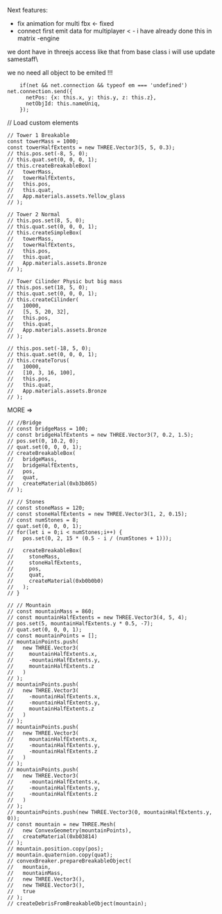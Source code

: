 
Next features:
 - fix animation for multi fbx    <- fixed
 - connect first emit data for multiplayer  < -
   i have already done this in matrix -engine


 we dont have in threejs access like that 
 from base class
 i will use update samestaff\


   we no need all object to be emited !!!
   

        if(net && net.connection && typeof em === 'undefined') net.connection.send({
          netPos: {x: this.x, y: this.y, z: this.z},
          netObjId: this.nameUniq,
        });



 // Load custom elements

    // Tower 1 Breakable
    const towerMass = 1000;
    const towerHalfExtents = new THREE.Vector3(5, 5, 0.3);
    // this.pos.set(-8, 5, 0);
    // this.quat.set(0, 0, 0, 1);
    // this.createBreakableBox(
    //   towerMass,
    //   towerHalfExtents,
    //   this.pos,
    //   this.quat,
    //   App.materials.assets.Yellow_glass
    // );

    // Tower 2 Normal
    // this.pos.set(8, 5, 0);
    // this.quat.set(0, 0, 0, 1);
    // this.createSimpleBox(
    //   towerMass,
    //   towerHalfExtents,
    //   this.pos,
    //   this.quat,
    //   App.materials.assets.Bronze
    // );

    // Tower Cilinder Physic but big mass
    // this.pos.set(18, 5, 0);
    // this.quat.set(0, 0, 0, 1);
    // this.createCilinder(
    //   10000,
    //   [5, 5, 20, 32],
    //   this.pos,
    //   this.quat,
    //   App.materials.assets.Bronze
    // );

    // this.pos.set(-18, 5, 0);
    // this.quat.set(0, 0, 0, 1);
    // this.createTorus(
    //   10000,
    //   [10, 3, 16, 100],
    //   this.pos,
    //   this.quat,
    //   App.materials.assets.Bronze
    // );


 MORE =>


    // //Bridge
    // const bridgeMass = 100;
    // const bridgeHalfExtents = new THREE.Vector3(7, 0.2, 1.5);
    // pos.set(0, 10.2, 0);
    // quat.set(0, 0, 0, 1);
    // createBreakableBox(
    //   bridgeMass,
    //   bridgeHalfExtents,
    //   pos,
    //   quat,
    //   createMaterial(0xb3b865)
    // );

    // // Stones
    // const stoneMass = 120;
    // const stoneHalfExtents = new THREE.Vector3(1, 2, 0.15);
    // const numStones = 8;
    // quat.set(0, 0, 0, 1);
    // for(let i = 0;i < numStones;i++) {
    //   pos.set(0, 2, 15 * (0.5 - i / (numStones + 1)));

    //   createBreakableBox(
    //     stoneMass,
    //     stoneHalfExtents,
    //     pos,
    //     quat,
    //     createMaterial(0xb0b0b0)
    //   );
    // }

    // // Mountain
    // const mountainMass = 860;
    // const mountainHalfExtents = new THREE.Vector3(4, 5, 4);
    // pos.set(5, mountainHalfExtents.y * 0.5, -7);
    // quat.set(0, 0, 0, 1);
    // const mountainPoints = [];
    // mountainPoints.push(
    //   new THREE.Vector3(
    //     mountainHalfExtents.x,
    //     -mountainHalfExtents.y,
    //     mountainHalfExtents.z
    //   )
    // );
    // mountainPoints.push(
    //   new THREE.Vector3(
    //     -mountainHalfExtents.x,
    //     -mountainHalfExtents.y,
    //     mountainHalfExtents.z
    //   )
    // );
    // mountainPoints.push(
    //   new THREE.Vector3(
    //     mountainHalfExtents.x,
    //     -mountainHalfExtents.y,
    //     -mountainHalfExtents.z
    //   )
    // );
    // mountainPoints.push(
    //   new THREE.Vector3(
    //     -mountainHalfExtents.x,
    //     -mountainHalfExtents.y,
    //     -mountainHalfExtents.z
    //   )
    // );
    // mountainPoints.push(new THREE.Vector3(0, mountainHalfExtents.y, 0));
    // const mountain = new THREE.Mesh(
    //   new ConvexGeometry(mountainPoints),
    //   createMaterial(0xb03814)
    // );
    // mountain.position.copy(pos);
    // mountain.quaternion.copy(quat);
    // convexBreaker.prepareBreakableObject(
    //   mountain,
    //   mountainMass,
    //   new THREE.Vector3(),
    //   new THREE.Vector3(),
    //   true
    // );
    // createDebrisFromBreakableObject(mountain);
    